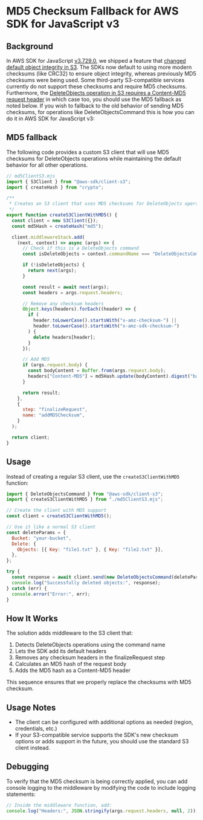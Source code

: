 # MD5 Checksum Fallback for AWS SDK for JavaScript v3

## Background

In AWS SDK for JavaScript [v3.729.0](https://github.com/aws/aws-sdk-js-v3/releases/tag/v3.729.0), we
shipped a feature that [changed default object integrity in S3](https://github.com/aws/aws-sdk-js-v3/issues/6810).
The SDKs now default to using more modern checksums (like CRC32) to ensure object integrity, whereas
previously MD5 checksums were being used. Some third-party S3-compatible services currently do not
support these checksums and require MD5 checksums. Furthermore, the [DeleteObjects operation in S3
requires a Content-MD5 request header](https://docs.aws.amazon.com/AmazonS3/latest/API/API_DeleteObjects.html)
in which case too, you should use the MD5 fallback as noted below.
If you wish to fallback to the old behavior of sending MD5 checksums, for operations like
DeleteObjectsCommand this is how you can do it in AWS SDK for JavaScript v3:

## MD5 fallback

The following code provides a custom S3 client that will use MD5 checksums for DeleteObjects
operations while maintaining the default behavior for all other operations.

```javascript
// md5ClientS3.mjs
import { S3Client } from "@aws-sdk/client-s3";
import { createHash } from "crypto";

/**
 * Creates an S3 client that uses MD5 checksums for DeleteObjects operations
 */
export function createS3ClientWithMD5() {
  const client = new S3Client({});
  const md5Hash = createHash("md5");

  client.middlewareStack.add(
    (next, context) => async (args) => {
      // Check if this is a DeleteObjects command
      const isDeleteObjects = context.commandName === "DeleteObjectsCommand";

      if (!isDeleteObjects) {
        return next(args);
      }

      const result = await next(args);
      const headers = args.request.headers;

      // Remove any checksum headers
      Object.keys(headers).forEach((header) => {
        if (
          header.toLowerCase().startsWith("x-amz-checksum-") ||
          header.toLowerCase().startsWith("x-amz-sdk-checksum-")
        ) {
          delete headers[header];
        }
      });

      // Add MD5
      if (args.request.body) {
        const bodyContent = Buffer.from(args.request.body);
        headers["Content-MD5"] = md5Hash.update(bodyContent).digest("base64");
      }

      return result;
    },
    {
      step: "finalizeRequest",
      name: "addMD5Checksum",
    }
  );

  return client;
}
```

## Usage

Instead of creating a regular S3 client, use the `createS3ClientWithMD5` function:

```javascript
import { DeleteObjectsCommand } from "@aws-sdk/client-s3";
import { createS3ClientWithMD5 } from "./md5ClientS3.mjs";

// Create the client with MD5 support
const client = createS3ClientWithMD5();

// Use it like a normal S3 client
const deleteParams = {
  Bucket: "your-bucket",
  Delete: {
    Objects: [{ Key: "file1.txt" }, { Key: "file2.txt" }],
  },
};

try {
  const response = await client.send(new DeleteObjectsCommand(deleteParams));
  console.log("Successfully deleted objects:", response);
} catch (err) {
  console.error("Error:", err);
}
```

## How It Works

The solution adds middleware to the S3 client that:

1. Detects DeleteObjects operations using the command name
2. Lets the SDK add its default headers
3. Removes any checksum headers in the finalizeRequest step
4. Calculates an MD5 hash of the request body
5. Adds the MD5 hash as a Content-MD5 header

This sequence ensures that we properly replace the checksums with MD5 checksum.

## Usage Notes

- The client can be configured with additional options as needed (region, credentials, etc.)
- If your S3-compatible service supports the SDK's new checksum options or adds support in the
  future, you should use the standard S3 client instead.

## Debugging

To verify that the MD5 checksum is being correctly applied, you can add console logging to the
middleware by modifying the code to include logging statements:

```javascript
// Inside the middleware function, add:
console.log("Headers:", JSON.stringify(args.request.headers, null, 2));
```
